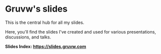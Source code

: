 # Gruvw's slides

This is the central hub for all my slides.

Here, you'll find the slides I've created and used for various presentations, discussions, and talks.

**Slides Index: <https://slides.gruvw.com>**
